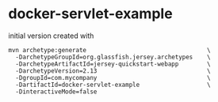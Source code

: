 docker-servlet-example
======================

initial version created with

```
mvn archetype:generate                                  \
  -DarchetypeGroupId=org.glassfish.jersey.archetypes    \
  -DarchetypeArtifactId=jersey-quickstart-webapp        \
  -DarchetypeVersion=2.13                               \
  -DgroupId=com.mycompany                               \
  -DartifactId=docker-servlet-example                   \
  -DinteractiveMode=false
```
